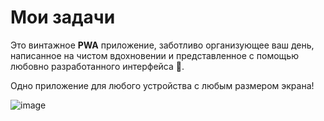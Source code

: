 # Мои задачи

Это винтажное <strong>PWA</strong> приложение, заботливо организующее ваш день, написанное на чистом вдохновении и представленное с помощью любовно разработанного интерфейса 💯.

Одно приложение для любого устройства с любым размером экрана!

![image](https://github.com/budarin/my-tasks/assets/8055157/1ce3222a-499d-4e8a-b60c-57a58cca2592)

